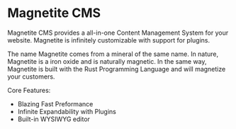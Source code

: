 # Magnetite CMS
Magnetite CMS provides a all-in-one Content Management System for your website.
Magnetite is infinitely customizable with support for plugins.

The name Magnetite comes from a mineral of the same name. In nature, Magnetite
is a iron oxide and is naturally magnetic. In the same way, Magnetite is built
with the Rust Programming Language and will magnetize your customers.

Core Features:
- Blazing Fast Preformance
- Infinite Expandability with Plugins
- Built-in WYSIWYG editor
